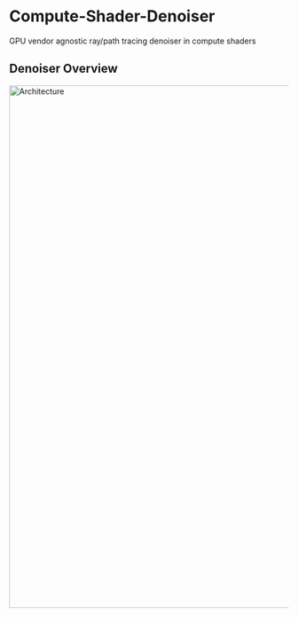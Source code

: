 # Compute-Shader-Denoiser
GPU vendor agnostic ray/path tracing denoiser in compute shaders


## Denoiser Overview
<img width="943" alt="Architecture" src="https://user-images.githubusercontent.com/25319668/229364057-391de5bf-9265-46cf-a763-a61a0eebfb20.png">
